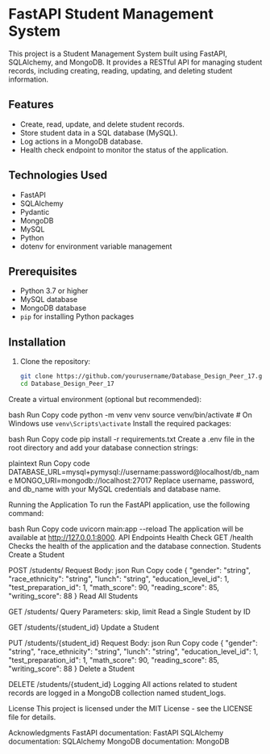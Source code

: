 # FastAPI Student Management System

This project is a Student Management System built using FastAPI, SQLAlchemy, and MongoDB. It provides a RESTful API for managing student records, including creating, reading, updating, and deleting student information.

## Features

- Create, read, update, and delete student records.
- Store student data in a SQL database (MySQL).
- Log actions in a MongoDB database.
- Health check endpoint to monitor the status of the application.

## Technologies Used

- FastAPI
- SQLAlchemy
- Pydantic
- MongoDB
- MySQL
- Python
- dotenv for environment variable management

## Prerequisites

- Python 3.7 or higher
- MySQL database
- MongoDB database
- `pip` for installing Python packages

## Installation

1. Clone the repository:

   ```bash
   git clone https://github.com/yourusername/Database_Design_Peer_17.git
   cd Database_Design_Peer_17
Create a virtual environment (optional but recommended):

bash
Run
Copy code
python -m venv venv
source venv/bin/activate  # On Windows use `venv\Scripts\activate`
Install the required packages:

bash
Run
Copy code
pip install -r requirements.txt
Create a .env file in the root directory and add your database connection strings:

plaintext
Run
Copy code
DATABASE_URL=mysql+pymysql://username:password@localhost/db_name
MONGO_URI=mongodb://localhost:27017
Replace username, password, and db_name with your MySQL credentials and database name.

Running the Application
To run the FastAPI application, use the following command:

bash
Run
Copy code
uvicorn main:app --reload
The application will be available at http://127.0.0.1:8000.
API Endpoints
Health Check
GET /health
Checks the health of the application and the database connection.
Students
Create a Student

POST /students/
Request Body:
json
Run
Copy code
{
  "gender": "string",
  "race_ethnicity": "string",
  "lunch": "string",
  "education_level_id": 1,
  "test_preparation_id": 1,
  "math_score": 90,
  "reading_score": 85,
  "writing_score": 88
}
Read All Students

GET /students/
Query Parameters: skip, limit
Read a Single Student by ID

GET /students/{student_id}
Update a Student

PUT /students/{student_id}
Request Body:
json
Run
Copy code
{
  "gender": "string",
  "race_ethnicity": "string",
  "lunch": "string",
  "education_level_id": 1,
  "test_preparation_id": 1,
  "math_score": 90,
  "reading_score": 85,
  "writing_score": 88
}
Delete a Student

DELETE /students/{student_id}
Logging
All actions related to student records are logged in a MongoDB collection named student_logs.

License
This project is licensed under the MIT License - see the LICENSE file for details.

Acknowledgments
FastAPI documentation: FastAPI
SQLAlchemy documentation: SQLAlchemy
MongoDB documentation: MongoDB
